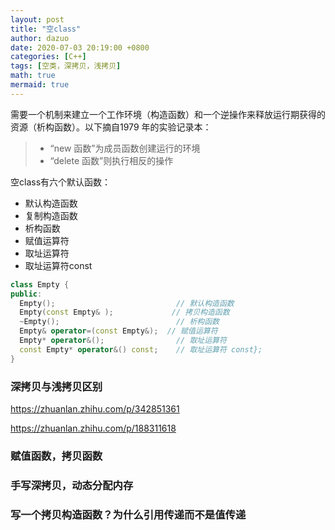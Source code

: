```yaml
---
layout: post
title: "空class"
author: dazuo
date: 2020-07-03 20:19:00 +0800
categories: [C++]
tags: [空类，深拷贝，浅拷贝]
math: true
mermaid: true
---
```


需要一个机制来建立一个工作环境（构造函数）和一个逆操作来释放运行期获得的资源（析构函数）。以下摘自1979 年的实验记录本：

> - “new 函数”为成员函数创建运行的环境
> - “delete 函数”则执行相反的操作

空class有六个默认函数：

- 默认构造函数
- 复制构造函数
- 析构函数
- 赋值运算符
- 取址运算符
- 取址运算符const

```cpp
class Empty {
public:
  Empty();                           // 默认构造函数
  Empty(const Empty& );             // 拷贝构造函数
  ~Empty();                          // 析构函数
  Empty& operator=(const Empty&);  // 赋值运算符
  Empty* operator&();                // 取址运算符
  const Empty* operator&() const;    // 取址运算符 const};
}
```

### 深拷贝与浅拷贝区别
https://zhuanlan.zhihu.com/p/342851361

https://zhuanlan.zhihu.com/p/188311618

### 赋值函数，拷贝函数
### 手写深拷贝，动态分配内存
### 写一个拷贝构造函数？为什么引用传递而不是值传递
